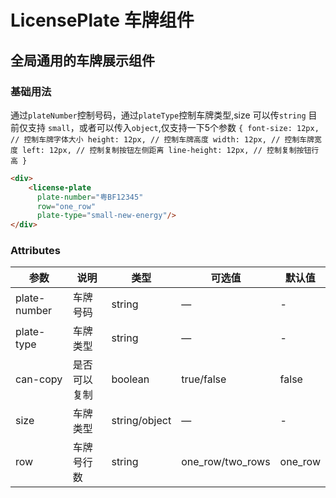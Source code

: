 # LicensePlate 车牌组件

## 全局通用的车牌展示组件

### 基础用法

通过`plateNumber`控制号码，通过`plateType`控制车牌类型,size 可以传`string` 目前仅支持 `small`，或者可以传入`object`,仅支持一下5个参数
`{
  font-size: 12px, // 控制车牌字体大小
  height: 12px, // 控制车牌高度
  width: 12px, // 控制车牌宽度
  left: 12px, // 控制复制按钮左侧距离
  line-height: 12px, // 控制复制按钮行高
}`

```html
<div>
    <license-plate
      plate-number="粤BF12345"
      row="one_row"
      plate-type="small-new-energy"/>
</div>
```

### Attributes

| 参数      | 说明          | 类型      | 可选值                | 默认值  |
|---------- |------------- |---------- |------------------  |-------- |
| plate-number | 车牌号码 | string | — | - |
| plate-type | 车牌类型 | string | — | - |
| can-copy | 是否可以复制 | boolean | true/false | false |
| size | 车牌类型 | string/object | — | - |
| row | 车牌号行数 | string | one_row/two_rows | one_row |
